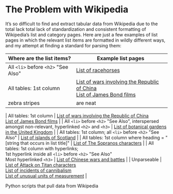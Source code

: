 # The Problem with Wikipedia
It’s so difficult to find and extract tabular data from Wikipedia due to the total lack total lack of standardization and consistent formatting of Wikipedia’s list and category pages.
Here are just a few examples of list pages in which the relevant list items are formatted in wildly different ways, and my attempt at finding a standard for parsing them:

| Where are the list items? | Example list pages |
| ------------- | ------------- |
| All ```<li>``` before ```<h2>``` "See Also" | [List of racehorses](https://en.wikipedia.org/wiki/List_of_racehorses) |
| All tables: 1st column | [List of wars involving the Republic of China](https://en.wikipedia.org/wiki/List_of_wars_involving_the_Republic_of_China)<br>[List of James Bond films](https://en.wikipedia.org/wiki/List_of_James_Bond_films) |
| zebra stripes | are neat      |





| All tables: 1st column | [List of wars involving the Republic of China](https://en.wikipedia.org/wiki/List_of_wars_involving_the_Republic_of_China)<br>[List of James Bond films](https://en.wikipedia.org/wiki/List_of_James_Bond_films) |
| All ```<li>``` before ```<h2>``` "See Also", interspersed amongst non-relevant, hyperlinked ```<h2>``` and ```<h3>``` | [List of botanical gardens in the United Kingdom](https://en.wikipedia.org/wiki/List_of_botanical_gardens_in_the_United_Kingdom) |
| All tables: 1st column; all ```<li>``` before ```<h2>``` "See Also" | [List of islands of Scotland](https://en.wikipedia.org/wiki/List_of_islands_of_Scotland) |
| All tables: 1st column where heading = "[string that occurs in list title]" | [List of The Sopranos characters](https://en.wikipedia.org/wiki/List_of_The_Sopranos_characters) |
| All tables: 1st column with hyperlinks;<br>1st hyperlink inside all ```<li>``` before ```<h2>``` "See Also"<br>Most hyperlinked ```<h3>``` | [List of Chinese wars and battles](https://en.wikipedia.org/wiki/List_of_Chinese_wars_and_battles) |
| Unparseable | [List of Attack on Titan characters](https://en.wikipedia.org/wiki/List_of_Attack_on_Titan_characters)<br>[List of incidents of cannibalism](https://en.wikipedia.org/wiki/List_of_incidents_of_cannibalism)<br>[List of unusual units of measurement](https://en.wikipedia.org/wiki/List_of_unusual_units_of_measurement) |


Python scripts that pull data from Wikipedia
